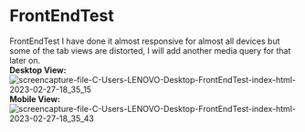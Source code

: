 # FrontEndTest
FrontEndTest
I have done it almost responsive for almost all devices but some of the tab views are distorted, I will add another media query for that later on.  
**Desktop View:**  
![screencapture-file-C-Users-LENOVO-Desktop-FrontEndTest-index-html-2023-02-27-18_35_15](https://user-images.githubusercontent.com/123532079/221571907-51eb1718-43f6-46b0-aef9-a0f2e7730687.png)  
**Mobile View:**  
![screencapture-file-C-Users-LENOVO-Desktop-FrontEndTest-index-html-2023-02-27-18_35_43](https://user-images.githubusercontent.com/123532079/221575762-beb7b589-6322-41d5-ad6e-30096bd4f46e.png)
